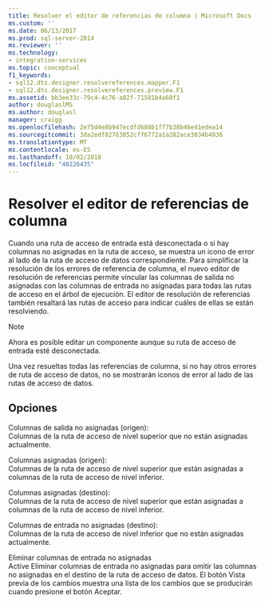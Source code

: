 ```yaml
---
title: Resolver el editor de referencias de columna | Microsoft Docs
ms.custom: ''
ms.date: 06/13/2017
ms.prod: sql-server-2014
ms.reviewer: ''
ms.technology:
- integration-services
ms.topic: conceptual
f1_keywords:
- sql12.dts.designer.resolvereferences.mapper.F1
- sql12.dts.designer.resolvereferences.preview.F1
ms.assetid: bb3ee33c-79c4-4c76-a82f-71581b4a60f1
author: douglaslMS
ms.author: douglasl
manager: craigg
ms.openlocfilehash: 2e75d4e8b947ecdfd688b1ff7b38b46e41edea14
ms.sourcegitcommit: 3da2edf82763852cff6772a1a282ace3034b4936
ms.translationtype: MT
ms.contentlocale: es-ES
ms.lasthandoff: 10/02/2018
ms.locfileid: "48226435"
---
```

# <a name="resolve-column-reference-editor"></a>Resolver el editor de referencias de columna
  Cuando una ruta de acceso de entrada está desconectada o si hay columnas no asignadas en la ruta de acceso, se muestra un icono de error al lado de la ruta de acceso de datos correspondiente. Para simplificar la resolución de los errores de referencia de columna, el nuevo editor de resolución de referencias permite vincular las columnas de salida no asignadas con las columnas de entrada no asignadas para todas las rutas de acceso en el árbol de ejecución. El editor de resolución de referencias también resaltará las rutas de acceso para indicar cuáles de ellas se están resolviendo.  
  
> [!NOTE]  
>  Ahora es posible editar un componente aunque su ruta de acceso de entrada esté desconectada.  
  
 Una vez resueltas todas las referencias de columna, si no hay otros errores de ruta de acceso de datos, no se mostrarán iconos de error al lado de las rutas de acceso de datos.  
  
## <a name="options"></a>Opciones  
 Columnas de salida no asignadas (origen):  
 Columnas de la ruta de acceso de nivel superior que no están asignadas actualmente.  
  
 Columnas asignadas (origen):  
 Columnas de la ruta de acceso de nivel superior que están asignadas a columnas de la ruta de acceso de nivel inferior.  
  
 Columnas asignadas (destino):  
 Columnas de la ruta de acceso de nivel superior que están asignadas a columnas de la ruta de acceso de nivel inferior.  
  
 Columnas de entrada no asignadas (destino):  
 Columnas de la ruta de acceso de nivel inferior que no están asignadas actualmente.  
  
 Eliminar columnas de entrada no asignadas  
 Active Eliminar columnas de entrada no asignadas para omitir las columnas no asignadas en el destino de la ruta de acceso de datos. El botón Vista previa de los cambios muestra una lista de los cambios que se producirán cuando presione el botón Aceptar.  
  
  

